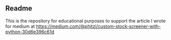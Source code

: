## Readme

This is the repository for educational purposes to support the article I wrote for medium at https://medium.com/@phitzi/custom-stock-screener-with-python-30d6e396c61d
